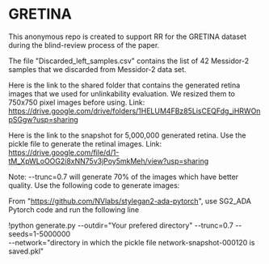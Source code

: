 # GRETINA
This anonymous repo is created to support RR for the GRETINA dataset during the blind-review process of the paper. 


The file "Discarded_left_samples.csv" contains the list of 42 Messidor-2 samples that we discarded from Messidor-2 data set.

Here is the link to the shared folder that contains the generated retina images that we used for unlinkability evaluation. We resized them to 750x750 pixel images before using. Link: https://drive.google.com/drive/folders/1HELUM4FBz85LisCEQFdg_iHRWOnpSGgw?usp=sharing

Here is the link to the snapshot for 5,000,000 generated retina. Use the pickle file to generate the retinal images. Link: https://drive.google.com/file/d/1-tM_XpWLoOOG2i8xNN75v3jPoy5mkMeh/view?usp=sharing

Note: --trunc=0.7 will generate 70% of the images which have better quality.
Use the following code to generate images:

From "https://github.com/NVlabs/stylegan2-ada-pytorch", use SG2_ADA Pytorch code and run the following line

!python generate.py --outdir="Your prefered directory" --trunc=0.7 --seeds=1-5000000 \
    --network="directory in which the pickle file network-snapshot-000120 is saved.pkl"
